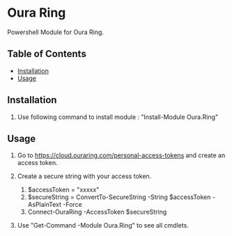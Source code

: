 # Oura Ring

Powershell Module for Oura Ring.

## Table of Contents

- [Installation](#installation)
- [Usage](#usage)

## Installation

1. Use following command to install module : "Install-Module Oura.Ring"

## Usage

1. Go to https://cloud.ouraring.com/personal-access-tokens and create an access token.
2. Create a secure string with your access token.
    1. $accessToken = "xxxxx"
    2. $secureString = ConvertTo-SecureString -String $accessToken -AsPlainText -Force
    3. Connect-OuraRing -AccessToken $secureString

3. Use "Get-Command -Module Oura.Ring" to see all cmdlets.